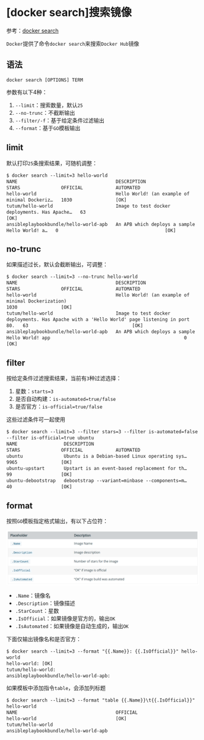 
# [docker search]搜索镜像

参考：[docker search](https://docs.docker.com/engine/reference/commandline/search/)

`Docker`提供了命令`docker search`来搜索`Docker Hub`镜像

## 语法

```
docker search [OPTIONS] TERM
```

参数有以下4种：

1. `--limit`：搜索数量，默认`25`
2. `--no-trunc`：不截断输出
3. `--filter/-f`：基于给定条件过滤输出
4. `--format`：基于`GO`模板输出

## limit

默认打印`25`条搜索结果，可随机调整：

```
$ docker search --limit=3 hello-world
NAME                                    DESCRIPTION                                     STARS               OFFICIAL            AUTOMATED
hello-world                             Hello World! (an example of minimal Dockeriz…   1030                [OK]                
tutum/hello-world                       Image to test docker deployments. Has Apache…   63                                      [OK]
ansibleplaybookbundle/hello-world-apb   An APB which deploys a sample Hello World! a…   0                                       [OK]
```

## no-trunc

如果描述过长，默认会截断输出，可调整：

```
$ docker search --limit=3 --no-trunc hello-world
NAME                                    DESCRIPTION                                                                                    STARS               OFFICIAL            AUTOMATED
hello-world                             Hello World! (an example of minimal Dockerization)                                             1030                [OK]                
tutum/hello-world                       Image to test docker deployments. Has Apache with a 'Hello World' page listening in port 80.   63                                      [OK]
ansibleplaybookbundle/hello-world-apb   An APB which deploys a sample Hello World! app                                                 0                                       [OK]
```

## filter

按给定条件过滤搜索结果，当前有`3`种过滤选择：

1. 星数：`starts=3`
2. 是否自动构建：`is-automated=true/false`
3. 是否官方：`is-official=true/false`

这些过滤条件可一起使用

```
$ docker search --limit=3 --filter stars=3 --filter is-automated=false --filter is-official=true ubuntu 
NAME                 DESCRIPTION                                     STARS               OFFICIAL            AUTOMATED
ubuntu               Ubuntu is a Debian-based Linux operating sys…   9965                [OK]                
ubuntu-upstart       Upstart is an event-based replacement for th…   99                  [OK]                
ubuntu-debootstrap   debootstrap --variant=minbase --components=m…   40                  [OK] 
```

## format

按照`GO`模板指定格式输出，有以下占位符：

![](./imgs/go-format.png)

* `.Name`：镜像名
* `.Description`：镜像描述
* `.StarCount`：星数
* `.IsOfficial`：如果镜像是官方的，输出`OK`
* `.IsAutomated`：如果镜像是自动生成的，输出`OK`

下面仅输出镜像名和是否官方：

```
$ docker search --limit=3 --format "{{.Name}}: {{.IsOfficial}}" hello-world
hello-world: [OK]
tutum/hello-world: 
ansibleplaybookbundle/hello-world-apb:
```

如果模板中添加指令`table`，会添加列标题

```
$ docker search --limit=3 --format "table {{.Name}}\t{{.IsOfficial}}" hello-world
NAME                                    OFFICIAL
hello-world                             [OK]
tutum/hello-world                       
ansibleplaybookbundle/hello-world-apb   
```